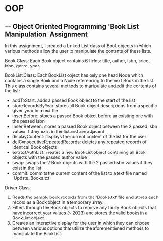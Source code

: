# OOP

--
Object Oriented Programming 'Book List Manipulation' Assignment
--

In this assignment, I created a Linked List class of Book objects in which various methods allow the user to manipulate the contents of these lists.

Book Class:
Each Book object contains 6 fields: title, author, isbn, price, isbn, genre, year.

BookList Class:
Each BookList object has only one head Node which contains a single Book and a Node referencing to the next Book in the list.
This class contains several methods to manipulate and edit the contents of the list:
  - addToStart: adds a passed Book object to the start of the list 
  - storeRecordsByYear: stores all Book object descriptions from a specific given year in a text file
  - insertBefore: stores a passed Book object before an existing one with the passed isbn
  - insertBetween: stores a passed Book object between the 2 passed isbn values if they exist in the list and are adjacent
  - displayContent: displays the current content of the list for the user
  - delConsecutiveRepeatedRecords: deletes any repeated records of identical Book objects
  - extractAuthList: creates a new BookList object containing all Book objects with the passed author value
  - swap: swaps the 2 Book objects with the 2 passed isbn values if they exist in the list
  - commit: commits the current content of the list to a text file named 'Update_Books.txt'
  
Driver Class:
1. Reads the sample book records from the 'Books.txt' file and stores each record as a Book object in a temporary array.
2. Filters through the Book objects to remove any faulty Book objects that have incorrect year values (> 2023) and stores the valid books in a BookList object.
3. Creates an interactive display for the user in which they can choose between various options that utilize the aforementioned methods to manipulate the BookList.
